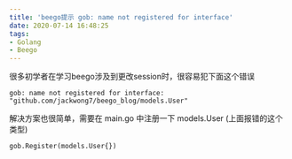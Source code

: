 ```yaml
---
title: 'beego提示 gob: name not registered for interface'
date: 2020-07-14 16:48:25
tags:
- Golang
- Beego
---
```


很多初学者在学习beego涉及到更改session时，很容易犯下面这个错误

```
gob: name not registered for interface: "github.com/jackwong7/beego_blog/models.User"
```



解决方案也很简单，需要在 main.go 中注册一下 models.User (上面报错的这个类型)

```
gob.Register(models.User{})
```

<!--more-->
